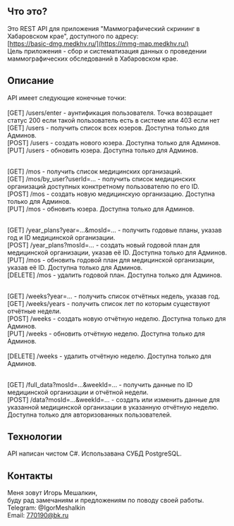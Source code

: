 Что это?
-----------
Это REST API для приложения "Маммографический скрининг в Хабаровском крае", доступного по адресу:<br>
[https://basic-dmg.medkhv.ru/](https://mmg-map.medkhv.ru/)<br>
Цель приложения - сбор и систематизация данных о проведении маммографических обследований в Хабаровском крае.

Описание
-----------------
API имеет следующие конечные точки: <br><br>
[GET] /users/enter - аунтификация пользователя. Точка возвращает статус 200 если такой пользователь есть в системе или 403 если нет<br>
[GET] /users - получить список всех юзеров. Доступна только для Админов.<br>
[POST] /users - создать нового юзера. Доступна только для Админов.<br>
[PUT] /users - обновить юзера. Доступна только для Админов.<br><br>

[GET] /mos - получить список медицинских организаций.<br>
[GET] /mos/by_user?userId=... - получить список медицинских организаций доступных конктретному пользователю по его ID.<br>
[POST] /mos - создать новую медицинскую организацию. Доступна только для Админов.<br>
[PUT] /mos - обновить юзера. Доступна только для Админов.<br><br>

[GET] /year_plans?year=...&mosId=... - получить годовые планы, указав год и ID медицинской организации.<br>
[POST] /year_plans?mosId=... - создать новый годовой план для медицинской организации, указав её ID. Доступна только для Админов.<br>
[PUT] /mos - обновить годовой план для медицинской организации, указав её ID. Доступна только для Админов.<br>
[DELETE] /mos - удалить годовой план. Доступна только для Админов.<br><br>

[GET] /weeks?year=... - получить список отчётных недель, указав год.<br>
[GET] /weeks/years - получить список лет по которым существуют отчётные недели.<br>
[POST] /weeks - создать новую отчётную неделю. Доступна только для Админов.<br>
[PUT] /weeks - обновить отчётную неделю. Доступна только для Админов.<br><br>
[DELETE] /weeks - удалить отчётную неделю. Доступна только для Админов.<br><br>

[GET] /full_data?mosId=...&weekId=... - получить данные по ID медицинской организации и отчётной недели.<br>
[POST] /data?mosId=...&weekId=... - создать или изменить данные для указанной медицинской организации в указанную отчётную неделю. Доступна только для авторизованных пользователей.<br>

Технологии
-----------------
API написан чистом C#. Использавана СУБД PostgreSQL.

Контакты
-----------
Меня зовут Игорь Мешалкин,   <br> буду рад замечаниям и предложениям по поводу своей работы.   <br>
Telegram: @IgorMeshalkin   <br>
Email: 770190@bk.ru

